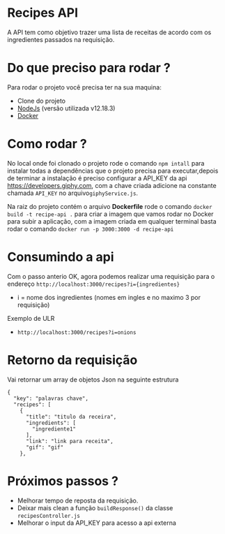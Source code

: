# Recipes API

A API tem como objetivo trazer uma lista de receitas de acordo com os ingredientes passados na requisição.

# Do que preciso para rodar ?

Para rodar o projeto você precisa ter na sua maquina:
 - Clone do projeto
 - [NodeJs](https://nodejs.org/en/) (versão utilizada v12.18.3)
 - [Docker](https://www.docker.com/get-started) 
 
 # Como rodar ?
 No local onde foi clonado o projeto rode o comando `npm intall` para instalar todas a dependências que o projeto precisa para executar,depois de terminar a instalação é preciso configurar a API_KEY da api https://developers.giphy.com, com a chave criada adicione na constante chamada `API_KEY` no arquivo`giphyService.js`.
 
 Na raiz do projeto contém o arquivo **Dockerfile** rode o comando `docker build -t recipe-api .` para criar a imagem que vamos rodar no Docker para subir a
aplicação, com a imagem criada em qualquer terminal basta rodar o comando `docker run -p 3000:3000 -d recipe-api`
 
 # Consumindo a api
 Com o passo anterio OK, agora podemos realizar uma requisição para o endereço `http://localhost:3000/recipes?i={ingredientes}`
  - i = nome dos ingredientes (nomes em ingles e no maximo 3 por requisição)
  
  Exemplo de ULR
  -  `http://localhost:3000/recipes?i=onions`
  
# Retorno da requisição

Vai retornar um array de objetos Json na seguinte estrutura
```
{
  "key": "palavras chave",
  "recipes": [
    {
      "title": "titulo da receira",
      "ingredients": [
        "ingrediente1"
      ],
      "link": "link para receita",
      "gif": "gif"
    },

```

# Próximos passos ?
 - Melhorar tempo de reposta da requisição.
 - Deixar mais clean a função `buildResponse()` da classe `recipesController.js`
 - Melhorar o input da API_KEY para acesso a api externa


